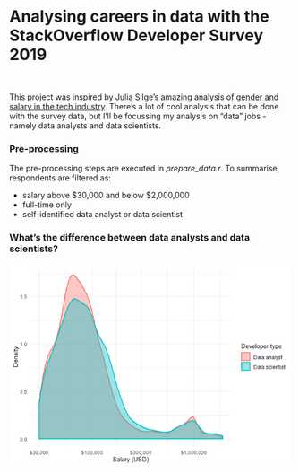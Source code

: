 **Analysing careers in data with the StackOverflow Developer Survey
2019**
================

<br>

This project was inspired by Julia Silge’s amazing analysis of [gender
and salary in the tech
industry](https://juliasilge.com/blog/salary-gender/). There’s a lot of
cool analysis that can be done with the survey data, but I’ll be
focussing my analysis on “data” jobs - namely data analysts and data
scientists.

### Pre-processing

The pre-processing steps are executed in *prepare\_data.r*. To
summarise, respondents are filtered as:

  - salary above $30,000 and below $2,000,000
  - full-time only
  - self-identified data analyst or data scientist

### What’s the difference between data analysts and data scientists?

![](README_files/figure-gfm/unnamed-chunk-2-1.png)<!-- -->
